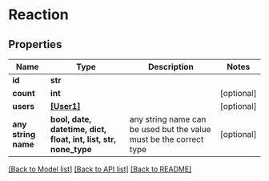 # Reaction


## Properties
Name | Type | Description | Notes
------------ | ------------- | ------------- | -------------
**id** | **str** |  | 
**count** | **int** |  | [optional] 
**users** | [**[User1]**](User1.md) |  | [optional] 
**any string name** | **bool, date, datetime, dict, float, int, list, str, none_type** | any string name can be used but the value must be the correct type | [optional]

[[Back to Model list]](../README.md#documentation-for-models) [[Back to API list]](../README.md#documentation-for-api-endpoints) [[Back to README]](../README.md)


